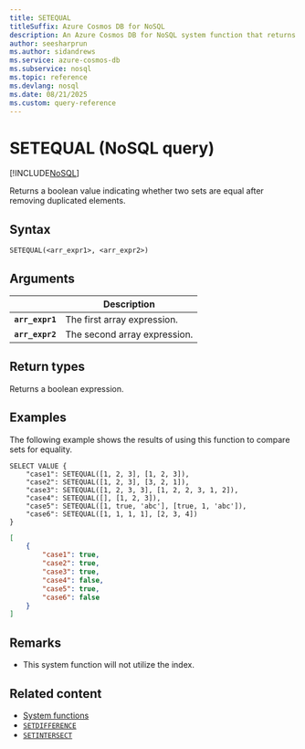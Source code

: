 ```yaml
---
title: SETEQUAL
titleSuffix: Azure Cosmos DB for NoSQL
description: An Azure Cosmos DB for NoSQL system function that returns a boolean value indicating whether two sets are equal after removing duplicated elements.
author: seesharprun
ms.author: sidandrews
ms.service: azure-cosmos-db
ms.subservice: nosql
ms.topic: reference
ms.devlang: nosql
ms.date: 08/21/2025
ms.custom: query-reference
---
```


# SETEQUAL (NoSQL query)

[!INCLUDE[NoSQL](../../includes/appliesto-nosql.md)]

Returns a boolean value indicating whether two sets are equal after removing duplicated elements.

## Syntax

```nosql
SETEQUAL(<arr_expr1>, <arr_expr2>)  
```  

## Arguments

| | Description |
| --- | --- |
| **`arr_expr1`** | The first array expression. |
| **`arr_expr2`** | The second array expression. |

## Return types

Returns a boolean expression.

## Examples

The following example shows the results of using this function to compare sets for equality.

```nosql
SELECT VALUE {
    "case1": SETEQUAL([1, 2, 3], [1, 2, 3]),
    "case2": SETEQUAL([1, 2, 3], [3, 2, 1]),
    "case3": SETEQUAL([1, 2, 3, 3], [1, 2, 2, 3, 1, 2]),
    "case4": SETEQUAL([], [1, 2, 3]),
    "case5": SETEQUAL([1, true, 'abc'], [true, 1, 'abc']),
    "case6": SETEQUAL([1, 1, 1, 1], [2, 3, 4])
}
```

```json
[
    {
        "case1": true,
        "case2": true,
        "case3": true,
        "case4": false,
        "case5": true,
        "case6": false
    }
]
```

## Remarks

- This system function will not utilize the index.

## Related content

- [System functions](system-functions.yml)
- [`SETDIFFERENCE`](setdifference.md)
- [`SETINTERSECT`](setintersect.md)
